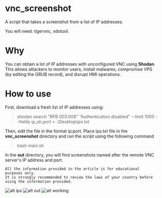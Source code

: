 # vnc_screenshot
A script that takes a screenshot from a list of IP addresses.

You will need: tigervnc, xdotool.

# Why

You can obtain a lot of IP addresses with unconfigured VNC using **Shodan**. This allows attackers to monitor users, install malwares, compromise VPS (by editing the GRUB record), and disrupt HMI operations.

# How to use
First, download a fresh list of IP addresses using: 
>shodan search "RFB 003.008"  "Authentication disabled"  --limit  1000  --fields ip_str,port > .\Desktop\ips.txt
 
 Then, edit the file in the format ip:port.
 Place ips.txt file in the **vnc_screenshot** directory and run the script using the following command
 >bash main.sh
 
In the **out** directory, you will find screenshots named after the remote VNC server's IP address and port.

```
All the information provided in the article is for educational purposes only.
It is strongly recommended to review the laws of your country before using the information provided.
```
![alt ips](https://github.com/Nougat-User/vnc_screenshot/blob/main/ips.jpg)
![alt out](https://github.com/Nougat-User/vnc_screenshot/blob/main/out.jpg)
![alt working](https://github.com/Nougat-User/vnc_screenshot/blob/main/working.jpg)
